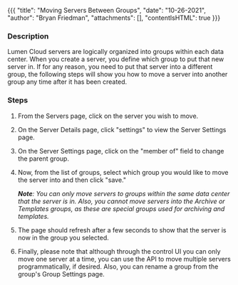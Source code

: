 {{{
  "title": "Moving Servers Between Groups",
  "date": "10-26-2021",
  "author": "Bryan Friedman",
  "attachments": [],
  "contentIsHTML": true
}}}

<h3>Description</h3>
<p>Lumen Cloud servers are logically organized into groups within each data center. When you create a server, you define which group to put that new server in. If for any reason, you need to put that server into a different group, the following steps
  will show you how to&nbsp;move a server into another group any time after it has been created.</p>
<h3>Steps</h3>
<ol>
  <li><p>From the Servers page, click on the server you wish to move.</p>
  
  </li>
  <li><p>On the Server Details page, click "settings" to view the Server Settings page.</p>
  </li>
  <li><p>On the Server Settings page, click on the "member of" field to change the parent group.</p>
  </li>
  <li><p>Now, from the list of groups, select which group you would like to move the server into and then click "save."</p>
    <p><em><b>Note</b>: You can only move servers to groups within the same data center that the server is in. Also, you cannot move servers into the Archive or Templates groups, as these are special groups used for archiving and templates.</em>
  </li>
  <li><p>The page should refresh after a few seconds to show that the server is now in the group you selected.</p>
  </li>
  <li>Finally, please note that although through the control UI you can only move one server at a time, you can use the API to move multiple servers programmatically, if desired. Also,&nbsp;you can rename a group from the group's Group Settings page.</li>
</ol>
